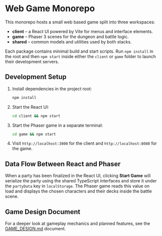 # Web Game Monorepo

This monorepo hosts a small web based game split into three workspaces:

- **client** – a React UI powered by Vite for menus and interface elements.
- **game** – Phaser&nbsp;3 scenes for the dungeon and battle logic.
- **shared** – common models and utilities used by both stacks.

Each package contains minimal build and start scripts. Run `npm install` in the
root and then `npm start` inside either the `client` or `game` folder to launch
their development servers.

## Development Setup

1. Install dependencies in the project root:
   ```bash
   npm install
   ```
2. Start the React UI:
   ```bash
   cd client && npm start
   ```
3. Start the Phaser game in a separate terminal:
   ```bash
   cd game && npm start
   ```
4. Visit `http://localhost:3000` for the client and `http://localhost:8080` for the game.

## Data Flow Between React and Phaser

When a party has been finalized in the React UI, clicking **Start Game** will
serialize the party using the shared TypeScript interfaces and store it under the
`partyData` key in `localStorage`. The Phaser game reads this value on load and
displays the chosen characters and their decks inside the battle scene.

## Game Design Document

For a deeper look at gameplay mechanics and planned features, see the
[GAME_DESIGN.md](GAME_DESIGN.md) document.
